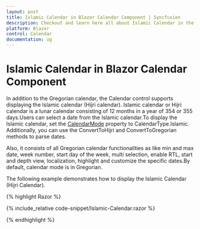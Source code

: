 ```yaml
---
layout: post
title: Islamic Calendar in Blazor Calendar Component | Syncfusion
description: Checkout and learn here all about Islamic Calendar in the Syncfusion Blazor Calendar component and much more.
platform: Blazor
control: Calendar
documentation: ug
---
```


# Islamic Calendar in Blazor Calendar Component

In addition to the Gregorian calendar, the Calendar control supports displaying the Islamic calendar (Hijri calendar). Islamic calendar or Hijri calendar is a lunar calendar consisting of 12 months in a year of 354 or 355 days.Users can select a date from the Islamic calendar.To display the Islamic calendar, set the [CalendarMode](https://help.syncfusion.com/cr/blazor/Syncfusion.Blazor.Calendars.SfCalendar-1.html#Syncfusion_Blazor_Calendars_SfCalendar_1_CalendarMode) property to CalendarType.Islamic. Additionally, you can use the ConvertToHijri and ConvertToGregorian methods to parse dates.

Also, it consists of all Gregorian calendar functionalities as like min and max date, week number, start day of the week, multi selection, enable RTL, start and depth view, localization, highlight and customize the specific dates.By default, calendar mode is in Gregorian.

The following example demonstrates how to display the Islamic Calendar (Hijri Calendar).

{% highlight Razor %}

{% include_relative code-snippet/Islamic-Calendar.razor %}

{% endhighlight %} 
